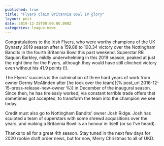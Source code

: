 ```yaml
---
published: true
title: "Flyers claim Britannia Bowl IV glory"
layout: post
date: 2019-12-25T00:00:00.000Z
categories: league-news
---
```


Congratulations to the Irish Flyers, who were worthy champions of the UK Dynasty 2019 season after a 159.88 to 100.34 victory over the Nottingham Bandits in the fourth Britannia Bowl this past weekend. Superstar RB Saquon Barkley, mildly underwhelming in this 2019 season, peaked at just the right time for the Flyers, although they would have still clinched victory even without his 41.9 points (!).

The Flyers' success is the culmination of three hard years of work from owner Dermy McAlinden after [he took over the team]({% post_url 2016-12-15-press-release-new-owner %}) in December of the inaugural season. Since then, he has tirelessly worked, via constant terrible trade offers that sometimes got accepted, to transform the team into the champion we see today.

Credit must also go to Nottingham Bandits' owner Josh Ridge. Josh has sculpted a team of superstars with some shrewd acquisitions over the years, and making a Britannia Bowl is an honour in itself (or so I've heard).

Thanks to all for a great 4th season. Stay tuned in the next few days for 2020 rookie draft order news, but for now, Merry Christmas to all of UKD.

